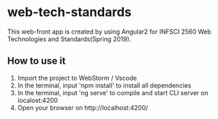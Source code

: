 # web-tech-standards
This web-front app is created by using Angular2 for INFSCI 2560 Web Technologies and Standards(Spring 2019).
## How to use it
 1. Import the project to WebStorm / Vscode
 2. In the terminal, input 'npm install' to install all dependencies
 3. In the terminal, input 'ng serve' to compile and start CLI server on localost:4200
 4. Open your browser on http://localhost:4200/
